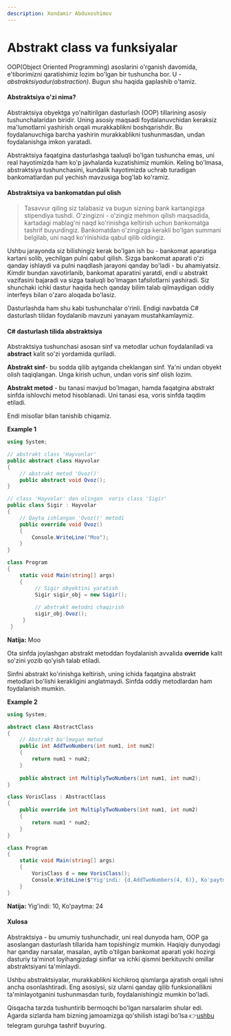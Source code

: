```yaml
---
description: Xondamir Abduxoshimov
---
```


# Abstrakt class va funksiyalar

 OOP\(Object Oriented Programming\) asoslarini o'rganish davomida, e'tiborimizni qaratishimiz lozim bo'lgan bir tushuncha bor. U - _abstraktsiyadur\(abstraction\)_. Bugun shu haqida gaplashib o'tamiz.

#### Abstraktsiya o'zi nima? <a id="Abstraktsiya-o&apos;zi-nima?"></a>

Abstraktsiya obyektga yo'naltirilgan dasturlash \(OOP\) tillarining asosiy tushunchalaridan biridir. Uning asosiy maqsadi foydalanuvchidan keraksiz ma'lumotlarni yashirish orqali murakkablikni boshqarishdir. Bu foydalanuvchiga barcha yashirin murakkablikni tushunmasdan, undan foydalanishga imkon yaratadi.

Abstraktsiya faqatgina dasturlashga taaluqli bo'lgan tushuncha emas, uni real hayotimizda ham ko'p javhalarda kuzatishimiz mumkin. Keling bo'lmasa, abstraktsiya tushunchasini, kundalik hayotimizda uchrab turadigan bankomatlardan pul yechish mavzusiga bog'lab ko'ramiz.

#### Abstraktsiya va bankomatdan pul olish <a id="Abstraktsiya-va-bankomatdan-pul-olish"></a>

> Tasavvur qiling siz talabasiz va bugun sizning bank kartangizga stipendiya tushdi. O'zingizni - o'zingiz mehmon qilish maqsadida, kartadagi mablag'ni naqd ko'rinishga keltirish uchun bankomatga tashrif buyurdingiz. Bankomatdan o'zingizga kerakli bo'lgan summani belgilab, uni naqd ko'rinishida qabul qilib oldingiz.

Ushbu jarayonda siz bilishingiz kerak bo'lgan ish bu - bankomat aparatiga kartani solib, yechilgan pulni qabul qilish. Sizga bankomat aparati o'zi qanday ishlaydi va pulni naqdlash jarayoni qanday bo'ladi - bu ahamiyatsiz. Kimdir bundan xavotirlanib, bankomat aparatini yaratdi, endi u abstrakt vazifasini bajaradi va sizga taaluqli bo'lmagan tafsilotlarni yashiradi. Siz shunchaki ichki dastur haqida hech qanday bilim talab qilmaydigan oddiy interfeys bilan o'zaro aloqada bo'lasiz.

Dasturlashda ham shu kabi tushunchalar o'rinli. Endigi navbatda C\# dasturlash tilidan foydalanib mavzuni yanayam mustahkamlaymiz.

#### C\# dasturlash tilida abstraktsiya <a id="C#-dasturlash-tilida-abstraktsiya"></a>

Abstraktsiya tushunchasi asosan sinf va metodlar uchun foydalaniladi va **abstract** kalit so'zi yordamida quriladi.

**Abstrakt sinf**- bu sodda qilib aytganda cheklangan sinf. Ya'ni undan obyekt olish taqiqlangan. Unga kirish uchun, undan voris sinf olish lozim.

**Abstrakt metod** - bu tanasi mavjud bo'lmagan, hamda faqatgina abstrakt sinfda ishlovchi metod hisoblanadi. Uni tanasi esa, voris sinfda taqdim etiladi.

Endi misollar bilan tanishib chiqamiz.

 **Example 1**

```csharp
using System; 

// abstrakt class 'Hayvonlar' 
public abstract class Hayvolar 
{
    // abstrakt metod 'Ovoz()'
    public abstract void Ovoz();
}

// class 'Hayvolar' dan olingan  voris class 'Sigir'
public class Sigir : Hayvolar 
{
    // Qayta ishlangan 'Ovoz()' metodi
    public override void Ovoz() 
    { 
        Console.WriteLine("Moo");
    }
}

class Program
{
    static void Main(string[] args)
    {
         // Sigir obyektini yaratish
         Sigir sigir_obj = new Sigir();
         
         // abstrakt metodni chaqirish
         sigir_obj.Ovoz();
     }
 }
```

 **Natija:** Moo

Ota sinfda joylashgan abstrakt metoddan foydalanish avvalida **override** kalit so'zini yozib qo'yish talab etiladi.

Sinfni abstrakt ko'rinishga keltirish, uning ichida faqatgina abstrakt metodlari bo'lishi kerakligini anglatmaydi. Sinfda oddiy metodlardan ham foydalanish mumkin.

 **Example 2**

```csharp
using System; 

abstract class AbstractClass 
{
    // Abstrakt bo'lmagan metod
    public int AddTwoNumbers(int num1, int num2) 
    {
        return num1 + num2; 
    }
    
    public abstract int MultiplyTwoNumbers(int num1, int num2);
}

class VorisClass : AbstractClass 
{
    public override int MultiplyTwoNumbers(int num1, int num2) 
    {
        return num1 * num2;
    }
}

class Program
{
    static void Main(string[] args)
    {
        VorisClass d = new VorisClass();
        Console.WriteLine($"Yig'indi: {d.AddTwoNumbers(4, 6)}, Ko'paytma: {d.MultiplyTwoNumbers(6, 4)}");
    }
}
```

 **Natija:** Yig'indi: 10, Ko'paytma: 24

#### Xulosa <a id="Xulosa"></a>

Abstraktsiya - bu umumiy tushunchadir, uni real dunyoda ham, OOP ga asoslangan dasturlash tillarida ham topishingiz mumkin. Haqiqiy dunyodagi har qanday narsalar, masalan, aytib o'tilgan bankomat aparati yoki hozirgi dasturiy ta'minot loyihangizdagi sinflar va ichki qismni berkituvchi omillar abstraktsiyani ta'minlaydi.

Ushbu abstraktsiyalar, murakkablikni kichikroq qismlarga ajratish orqali ishni ancha osonlashtiradi. Eng asosiysi, siz ularni qanday qilib funksionallikni ta'minlayotganini tushunmasdan turib, foydalanishingiz mumkin bo'ladi.

Qisqacha tarzda tushuntirib bermoqchi bo'lgan narsalarim shular edi. Agarda sizlarda ham bizning jamoamizga qo'shilish istagi bo'lsa 👉[ushbu ](https://t.me/uz_dotnet)telegram guruhga tashrif buyuring.

